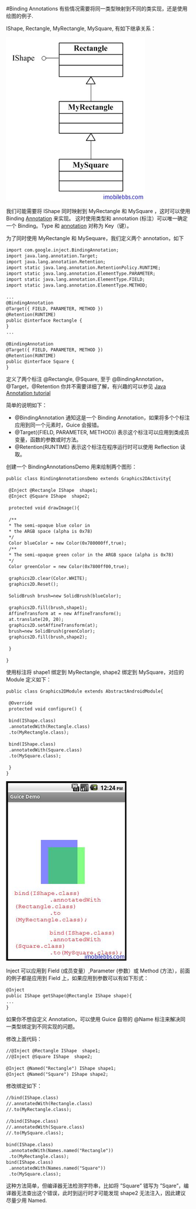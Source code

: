 #Binding Annotations
有些情况需要将同一类型映射到不同的类实现，还是使用绘图的例子.

IShape, Rectangle, MyRectangle, MySquare, 有如下继承关系：

![](images/8.png)

我们可能需要将 IShape 同时映射到 MyRectangle 和 MySquare ，这时可以使用 Binding [Annotation](http://download.oracle.com/javase/1.5.0/docs/guide/language/annotations.html) 来实现。 这时使用类型和 annotation (标注）可以唯一确定一个 Binding。Type 和 [annotation](http://download.oracle.com/javase/tutorial/java/javaOO/annotations.html) 对称为 Key（键）。

为了同时使用 MyRectangle 和 MySequare，我们定义两个 annotation，如下

```
import com.google.inject.BindingAnnotation;
import java.lang.annotation.Target;
import java.lang.annotation.Retention;
import static java.lang.annotation.RetentionPolicy.RUNTIME;
import static java.lang.annotation.ElementType.PARAMETER;
import static java.lang.annotation.ElementType.FIELD;
import static java.lang.annotation.ElementType.METHOD;

...
@BindingAnnotation
@Target({ FIELD, PARAMETER, METHOD })
@Retention(RUNTIME)
public @interface Rectangle {
}
...

@BindingAnnotation
@Target({ FIELD, PARAMETER, METHOD })
@Retention(RUNTIME)
public @interface Square {
}
```

定义了两个标注 @Rectangle, @Square, 至于 @BindingAnnotation，@Target，@Retention 你并不需要详细了解，有兴趣的可以参见 [Java Annotation tutorial](http://download.oracle.com/javase/tutorial/java/javaOO/annotations.html)

简单的说明如下：

+ @BindingAnnotation 通知这是一个 Binding Annotation，如果将多个个标注应用到同一个元素时，Guice 会报错。
+ @Target({FIELD, PARAMETER, METHOD})  表示这个标注可以应用到类成员变量，函数的参数或时方法。
+ @Retention(RUNTIME) 表示这个标注在程序运行时可以使用 Reflection 读取。

创建一个 BindingAnnotationsDemo 用来绘制两个图形：

```
public class BindingAnnotationsDemo extends Graphics2DActivity{

 @Inject @Rectangle IShape  shape1;
 @Inject @Square IShape  shape2;

 protected void drawImage(){

 /**
 * The semi-opaque blue color in
 * the ARGB space (alpha is 0x78)
 */
 Color blueColor = new Color(0x780000ff,true);
 /**
 * The semi-opaque green color in the ARGB space (alpha is 0x78)
 */
 Color greenColor = new Color(0x7800ff00,true);

 graphics2D.clear(Color.WHITE);
 graphics2D.Reset();

 SolidBrush brush=new SolidBrush(blueColor);

 graphics2D.fill(brush,shape1);
 AffineTransform at = new AffineTransform();
 at.translate(20, 20);
 graphics2D.setAffineTransform(at);
 brush=new SolidBrush(greenColor);
 graphics2D.fill(brush,shape2);

 }

}
```

使用标注将 shape1 绑定到 MyRectangle, shape2 绑定到 MySquare，对应的 Module 定义如下：

```
public class Graphics2DModule extends AbstractAndroidModule{

 @Override
 protected void configure() {

 bind(IShape.class)
 .annotatedWith(Rectangle.class)
 .to(MyRectangle.class);

 bind(IShape.class)
 .annotatedWith(Square.class)
 .to(MySquare.class);

 }
}
```

![](images/9.png)

Inject 可以应用到 Field (成员变量）,Parameter (参数）或 Method (方法），前面的例子都是应用到 Field 上，如果应用到参数可以有如下形式：

```
@Inject
public IShape getShape(@Rectangle IShape shape){
...
}
```

如果你不想自定义 Annotation，可以使用 Guice 自带的 @Name 标注来解决同一类型绑定到不同实现的问题。

修改上面代码：

```
//@Inject @Rectangle IShape  shape1;
//@Inject @Square IShape  shape2;

@Inject @Named("Rectangle") IShape shape1;
@Inject @Named("Square") IShape shape2;
```

修改绑定如下：

```
//bind(IShape.class)
//.annotatedWith(Rectangle.class)
//.to(MyRectangle.class);

//bind(IShape.class)
//.annotatedWith(Square.class)
//.to(MySquare.class);

bind(IShape.class)
 .annotatedWith(Names.named("Rectangle"))
 .to(MyRectangle.class);
bind(IShape.class)
 .annotatedWith(Names.named("Square"))
 .to(MySquare.class);
```

这种方法简单，但编译器无法检测字符串，比如将 ”Square” 错写为 ”Sqare”，编译器无法查出这个错误，此时到运行时才可能发现 shape2 无法注入，因此建议尽量少用 Named.